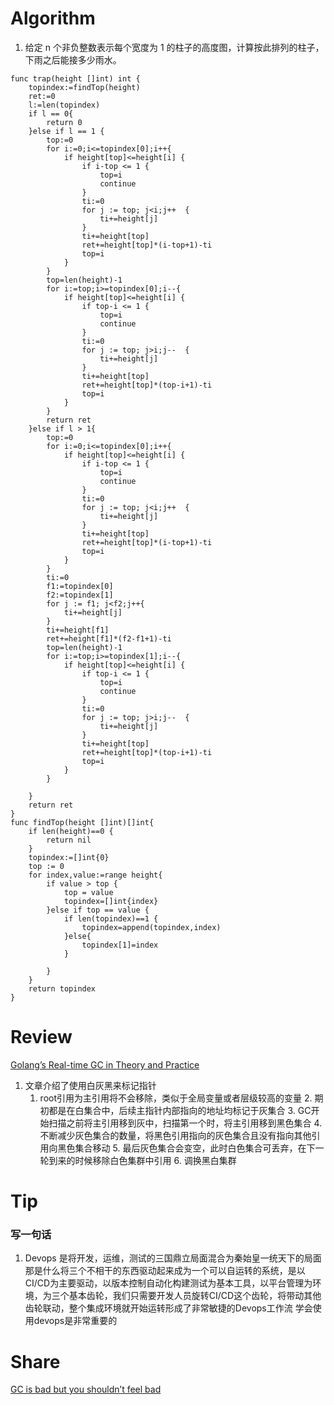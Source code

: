 # Algorithm
1. 给定 n 个非负整数表示每个宽度为 1 的柱子的高度图，计算按此排列的柱子，下雨之后能接多少雨水。
```golang
func trap(height []int) int {
	topindex:=findTop(height)
	ret:=0
	l:=len(topindex)
	if l == 0{
		return 0
	}else if l == 1 {
		top:=0
		for i:=0;i<=topindex[0];i++{
			if height[top]<=height[i] {
				if i-top <= 1 {
					top=i
					continue
				}
				ti:=0
				for j := top; j<i;j++  {
					ti+=height[j]
				}
				ti+=height[top]
				ret+=height[top]*(i-top+1)-ti
				top=i
			}
		}
		top=len(height)-1
		for i:=top;i>=topindex[0];i--{
			if height[top]<=height[i] {
				if top-i <= 1 {
					top=i
					continue
				}
				ti:=0
				for j := top; j>i;j--  {
					ti+=height[j]
				}
				ti+=height[top]
				ret+=height[top]*(top-i+1)-ti
				top=i
			}
		}
		return ret
	}else if l > 1{
		top:=0
		for i:=0;i<=topindex[0];i++{
			if height[top]<=height[i] {
				if i-top <= 1 {
					top=i
					continue
				}
				ti:=0
				for j := top; j<i;j++  {
					ti+=height[j]
				}
				ti+=height[top]
				ret+=height[top]*(i-top+1)-ti
				top=i
			}
		}
		ti:=0
		f1:=topindex[0]
		f2:=topindex[1]
		for j := f1; j<f2;j++{
			ti+=height[j]
		}
		ti+=height[f1]
		ret+=height[f1]*(f2-f1+1)-ti
		top=len(height)-1
		for i:=top;i>=topindex[1];i--{
			if height[top]<=height[i] {
				if top-i <= 1 {
					top=i
					continue
				}
				ti:=0
				for j := top; j>i;j--  {
					ti+=height[j]
				}
				ti+=height[top]
				ret+=height[top]*(top-i+1)-ti
				top=i
			}
		}

	}
	return ret
}
func findTop(height []int)[]int{
	if len(height)==0 {
		return nil
	}
	topindex:=[]int{0}
	top := 0
	for index,value:=range height{
		if value > top {
			top = value
			topindex=[]int{index}
		}else if top == value {
			if len(topindex)==1 {
				topindex=append(topindex,index)
			}else{
				topindex[1]=index
			}

		}
	}
	return topindex
}
```
# Review
[Golang’s Real-time GC in Theory and Practice](https://making.pusher.com/golangs-real-time-gc-in-theory-and-practice/?spm=a2c4e.11153940.blogcont573819.32.b9e922bd8nwhPY)
 1. 文章介绍了使用白灰黑来标记指针
    1. root引用为主引用将不会移除，类似于全局变量或者层级较高的变量
		2. 期初都是在白集合中，后续主指针内部指向的地址均标记于灰集合
		3. GC开始扫描之前将主引用移到灰中，扫描第一个时，将主引用移到黑色集合
		4. 不断减少灰色集合的数量，将黑色引用指向的灰色集合且没有指向其他引用向黑色集合移动
		5. 最后灰色集合会变空，此时白色集合可丢弃，在下一轮到来的时候移除白色集群中引用
		6. 调换黑白集群
# Tip
### 写一句话
  1. Devops 是将开发，运维，测试的三国鼎立局面混合为秦始皇一统天下的局面
	那是什么将三个不相干的东西驱动起来成为一个可以自运转的系统，是以CI/CD为主要驱动，以版本控制自动化构建测试为基本工具，以平台管理为环境，为三个基本齿轮，我们只需要开发人员旋转CI/CD这个齿轮，将带动其他齿轮联动，整个集成环境就开始运转形成了非常敏捷的Devops工作流
	学会使用devops是非常重要的

# Share
[GC is bad but you shouldn’t feel bad](https://syslog.ravelin.com/gc-is-bad-and-you-should-feel-bad-e9bdd9324f0)